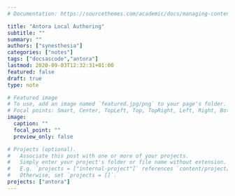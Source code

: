 ```yaml
---
# Documentation: https://sourcethemes.com/academic/docs/managing-content/

title: "Antora Local Authoring"
subtitle: ""
summary: ""
authors: ["synesthesia"]
categories: ["notes"]
tags: ["docsascode","antora"]
lastmod: 2020-09-03T12:32:31+01:00
featured: false
draft: true
type: note

# Featured image
# To use, add an image named `featured.jpg/png` to your page's folder.
# Focal points: Smart, Center, TopLeft, Top, TopRight, Left, Right, BottomLeft, Bottom, BottomRight.
image:
  caption: ""
  focal_point: ""
  preview_only: false

# Projects (optional).
#   Associate this post with one or more of your projects.
#   Simply enter your project's folder or file name without extension.
#   E.g. `projects = ["internal-project"]` references `content/project/deep-learning/index.md`.
#   Otherwise, set `projects = []`.
projects: ["antora"]
---
```

